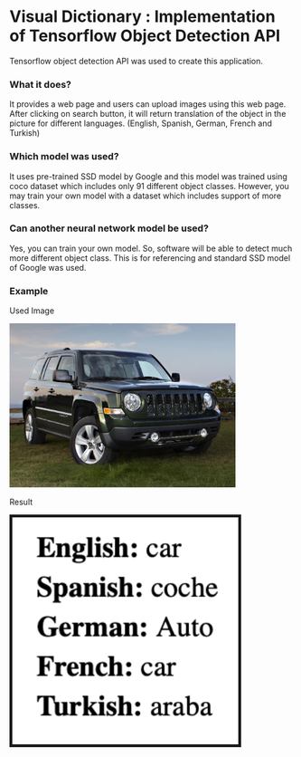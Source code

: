 # Visual Dictionary : Implementation of Tensorflow Object Detection API
Tensorflow object detection API was used to create this application.

<h3>What it does?</h3>
It provides a web page and users can upload images using this web page. After clicking on search button, it will return translation of the object in the picture for different languages. (English, Spanish, German, French and Turkish)

<h3>Which model was used?</h3>
It uses pre-trained SSD model by Google and this model was trained using coco dataset which includes only 91 different object classes. However, you may train your own model with a dataset which includes support of more classes.

<h3>Can another neural network model be used?</h3>
Yes, you can train your own model. So, software will be able to detect much more different object class. This is for referencing and standard SSD model of Google was used.

<h3>Example</h3>
<p>Used Image</p>
<img src="https://github.com/nburak/Visual-Dictionary-Implementation-of-Tensorflow-Object-Detection-API/blob/master/00003.jpg?raw=true" width="400px" height="auto">
<p>Result</p>
<img src="https://github.com/nburak/Visual-Dictionary-Implementation-of-Tensorflow-Object-Detection-API/blob/master/Screenshot%202019-10-16%20at%2000.42.53.png?raw=true" width="400px" height="auto"  border="5">

